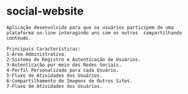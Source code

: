 # social-website
`Aplicação desenvolvida para que os usuários participem de uma 
plataforma on-line interagindo uns com os outros 
compartilhando contéudo.`
~~~~
Principais Características:
1-Área Administrativa.
2-Sistema de Registro e Autenticação de Usuários.
3-Autenticação por meio das Redes Sociais.
4-Perfil Personalizado para cada Usuário.
5-Fluxo de Atividades dos Usuários.
6-Compartilhamento de Imagens de Outros Sites.
7-Fluxo de Atividades dos Usuários.
~~~~~